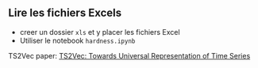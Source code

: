 ## Lire les fichiers Excels

* creer un dossier `xls` et y placer les fichiers Excel
* Utiliser le notebook `hardness.ipynb`

TS2Vec paper: [TS2Vec: Towards Universal Representation of Time Series](https://arxiv.org/abs/2106.10466)